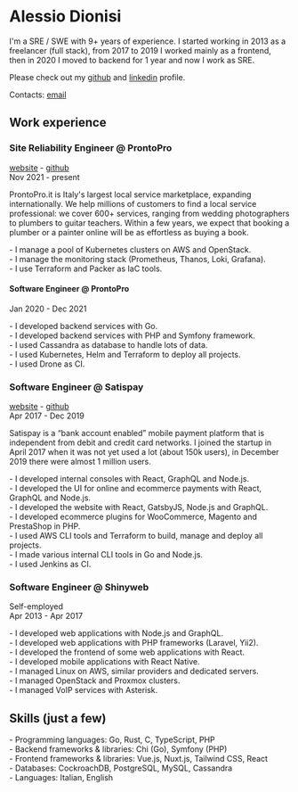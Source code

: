 # Alessio Dionisi

I'm a SRE / SWE with 9+ years of experience. I started working in 2013 as a freelancer (full stack), from 2017 to 2019 I worked mainly as a frontend, then in 2020 I moved to backend for 1 year and now I work as SRE.

Please check out my [github](https://github.com/alessiodionisi) and [linkedin](https://linkedin.com/in/alessiodionisi) profile.

Contacts: [email](mailto:me@alessiodionisi.com)

## Work experience

### Site Reliability Engineer @ ProntoPro

[website](https://www.prontopro.it) - [github](https://github.com/prontopro)<br />
Nov 2021 - present

ProntoPro.it is Italy's largest local service marketplace, expanding internationally. We help millions of customers to find a local service professional: we cover 600+ services, ranging from wedding photographers to plumbers to guitar teachers. Within a few years, we expect that booking a plumber or a painter online will be as effortless as buying a book.

\- I manage a pool of Kubernetes clusters on AWS and OpenStack.<br />
\- I manage the monitoring stack (Prometheus, Thanos, Loki, Grafana).<br />
\- I use Terraform and Packer as IaC tools.

#### Software Engineer @ ProntoPro

Jan 2020 - Dec 2021

\- I developed backend services with Go.<br />
\- I developed backend services with PHP and Symfony framework.<br />
\- I used Cassandra as database to handle lots of data.<br />
\- I used Kubernetes, Helm and Terraform to deploy all projects.<br />
\- I used Drone as CI.

### Software Engineer @ Satispay

[website](https://www.satispay.com) - [github](https://github.com/satispay)<br />
Apr 2017 - Dec 2019

Satispay is a “bank account enabled” mobile payment platform that is independent from debit and credit card networks. I joined the startup in April 2017 when it was not yet used a lot (about 150k users), in December 2019 there were almost 1 million users.

\- I developed internal consoles with React, GraphQL and Node.js.<br />
\- I developed the UI for online and ecommerce payments with React, GraphQL and Node.js.<br />
\- I developed the website with React, GatsbyJS, Node.js and GraphQL.<br />
\- I developed ecommerce plugins for WooCommerce, Magento and PrestaShop in PHP.<br />
\- I used AWS CLI tools and Terraform to build, manage and deploy all projects.<br />
\- I made various internal CLI tools in Go and Node.js.<br />
\- I used Jenkins as CI.

### Software Engineer @ Shinyweb

Self-employed<br />
Apr 2013 - Apr 2017

\- I developed web applications with Node.js and GraphQL.<br />
\- I developed web applications with PHP frameworks (Laravel, Yii2).<br />
\- I developed the frontend of some web applications with React.<br />
\- I developed mobile applications with React Native.<br />
\- I managed Linux on AWS, similar providers and dedicated servers.<br />
\- I managed OpenStack and Proxmox clusters.<br />
\- I managed VoIP services with Asterisk.

## Skills (just a few)

\- Programming languages: Go, Rust, C, TypeScript, PHP<br />
\- Backend frameworks & libraries: Chi (Go), Symfony (PHP)<br />
\- Frontend frameworks & libraries: Vue.js, Nuxt.js, Tailwind CSS, React<br />
\- Databases: CockroachDB, PostgreSQL, MySQL, Cassandra<br />
\- Languages: Italian, English
